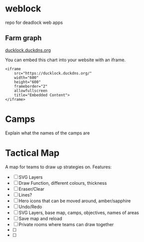 # weblock
repo for deadlock web apps

## Farm graph
[ducklock.duckdns.org](ducklock.duckdns.org)

You can embed this chart into your website with an iframe.

```
<iframe 
    src="https://ducklock.duckdns.org/"
    width="600" 
    height="600" 
    frameborder="2" 
    allowfullscreen 
    title="Embedded Content">
</iframe>
```

# Camps
Explain what the names of the camps are

# Tactical Map
A map for teams to draw up strategies on.
Features:
- [ ] SVG Layers
- [ ] Draw Function, different colours, thickness
- [ ] Eraser/Clear
- [ ] Lines?
- [ ] Hero icons that can be moved around, amber/sapphire
- [ ] Undo/Redo
- [ ] SVG Layers, base map, camps, objectives, names of areas
- [ ] Save map and reload
- [ ] Private rooms where teams can draw together
- [ ] 
- [ ]

